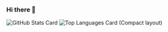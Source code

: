 ### Hi there 👋

![GitHub Stats Card](https://github-readme-stats.vercel.app/api?username=twtwtw-gj&count_private=true&theme=dracula)
![Top Languages Card (Compact layout)](https://github-readme-stats.vercel.app/api/top-langs/?username=twtwtw-gj&layout=compact)

<!--
**twtwtw-gj/twtwtw-gj** is a ✨ _special_ ✨ repository because its `README.md` (this file) appears on your GitHub profile.

Here are some ideas to get you started:

- 🔭 I’m currently working on ...
- 🌱 I’m currently learning ...
- 👯 I’m looking to collaborate on ...
- 🤔 I’m looking for help with ...
- 💬 Ask me about ...
- 📫 How to reach me: ...
- 😄 Pronouns: ...
- ⚡ Fun fact: ...
-->
